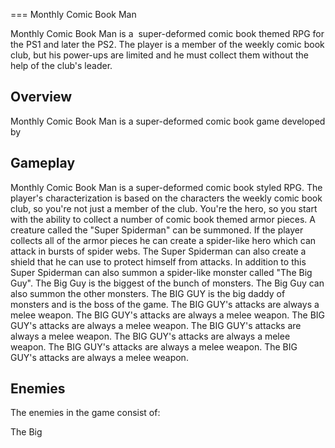 
===
Monthly Comic Book Man

Monthly Comic Book Man is a  super-deformed comic book themed RPG for the PS1 and later the PS2. The player is a member of the weekly comic book club, but his power-ups are limited and he must collect them without the help of the club's leader.

## Overview

Monthly Comic Book Man is a super-deformed comic book game developed by                                                                                                                 
    

 

## Gameplay

Monthly Comic Book Man is a super-deformed comic book styled RPG. The player's characterization is based on the characters the weekly comic book club, so you're not just a member of the club. You're the hero, so you start with the ability to collect a number of comic book themed armor pieces. A creature called the "Super Spiderman" can be summoned. If the player collects all of the armor pieces he can create a spider-like hero which can attack in bursts of spider webs. The Super Spiderman can also create a shield that he can use to protect himself from attacks. In addition to this Super Spiderman can also summon a spider-like monster called "The Big Guy". The Big Guy is the biggest of the bunch of monsters. The Big Guy can also summon the other monsters. The BIG GUY is the big daddy of monsters and is the boss of the game. The BIG GUY's attacks are always a melee weapon. The BIG GUY's attacks are always a melee weapon. The BIG GUY's attacks are always a melee weapon. The BIG GUY's attacks are always a melee weapon. The BIG GUY's attacks are always a melee weapon. The BIG GUY's attacks are always a melee weapon. The BIG GUY's attacks are always a melee weapon.

## Enemies

The enemies in the game consist of:

The Big
